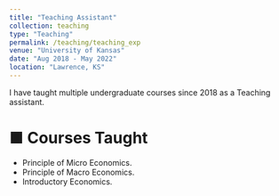 ```yaml
---
title: "Teaching Assistant"
collection: teaching
type: "Teaching" 
permalink: /teaching/teaching_exp
venue: "University of Kansas"
date: "Aug 2018 - May 2022"
location: "Lawrence, KS"
---
```

I have taught multiple undergraduate courses since 2018 as a Teaching assistant. 

■ Courses Taught
=====
- Principle of Micro Economics.
- Principle of Macro Economics.
- Introductory Economics.
  

